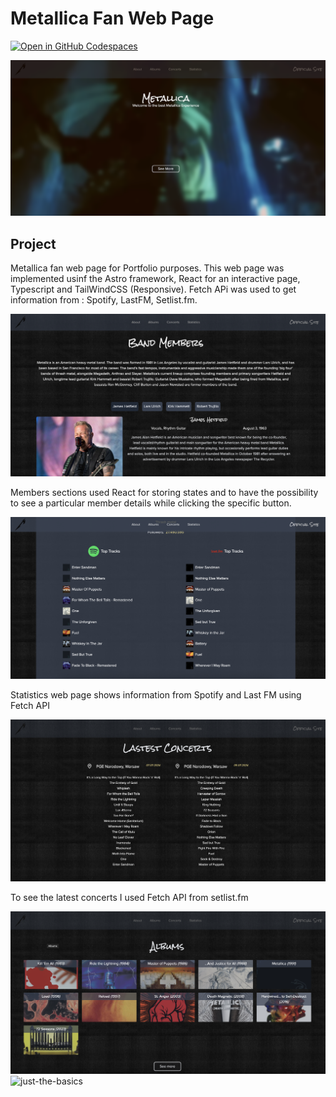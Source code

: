 # Metallica Fan Web Page

[![Open in GitHub Codespaces](https://github.com/codespaces/badge.svg)](https://github.com/FreddyRomoCH/metallica/tree/main)

![just-the-basics](https://github.com/FreddyRomoCH/metallica/blob/main/public/images/screenshots/home.png)

## Project

Metallica fan web page for Portfolio purposes. This web page was implemented usinf the Astro framework, React for an interactive page, Typescript and TailWindCSS (Responsive). Fetch APi was used to get information from : Spotify, LastFM, Setlist.fm.

![just-the-basics](https://github.com/FreddyRomoCH/metallica/blob/main/public/images/screenshots/members.png)

Members sections used React for storing states and to have the possibility to see a particular member details while clicking the specific button.

![just-the-basics](https://github.com/FreddyRomoCH/metallica/blob/main/public/images/screenshots/statistics.png)

Statistics web page shows information from Spotify and Last FM using Fetch API

![just-the-basics](https://github.com/FreddyRomoCH/metallica/blob/main/public/images/screenshots/latest-concerts.png)

To see the latest concerts I used Fetch API from setlist.fm

![just-the-basics](https://github.com/FreddyRomoCH/metallica/blob/main/public/images/screenshots/album-section.png)
![just-the-basics](https://github.com/FreddyRomoCH/metallica/blob/main/public/images/screenshots/albumsction.png)
